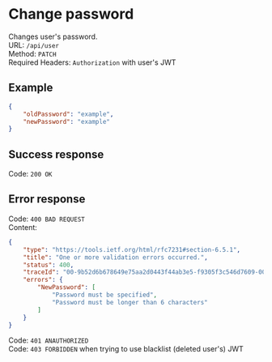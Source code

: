 # Change password
Changes user's password.  
URL: `/api/user`  
Method: `PATCH`  
Required Headers: `Authorization` with user's JWT  

## Example  
```json
{
    "oldPassword": "example",
    "newPassword": "example"
}
```

## Success response
Code: `200 OK`

## Error response
Code: `400 BAD REQUEST`  
Content:  
```json
{
    "type": "https://tools.ietf.org/html/rfc7231#section-6.5.1",
    "title": "One or more validation errors occurred.",
    "status": 400,
    "traceId": "00-9b52d6b678649e75aa2d0443f44ab3e5-f9305f3c546d7609-00",
    "errors": {
        "NewPassword": [
            "Password must be specified",
            "Password must be longer than 6 characters"
        ]
    }
}
```
Code: `401 ANAUTHORIZED`  
Code: `403 FORBIDDEN` when trying to use blacklist (deleted user's) JWT